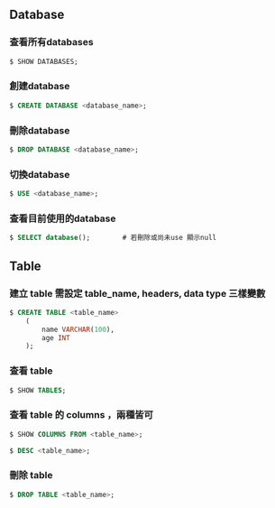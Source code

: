 ## Database 

### 查看所有databases
```sql
$ SHOW DATABASES;
```
### 創建database
```sql
$ CREATE DATABASE <database_name>;
```
### 刪除database
```sql
$ DROP DATABASE <database_name>;
```
### 切換database
```sql
$ USE <database_name>;
```
### 查看目前使用的database
```sql
$ SELECT database();        # 若刪除或尚未use 顯示null
```

## Table 
### 建立 table 需設定 table_name, headers, data type 三樣變數
```sql
$ CREATE TABLE <table_name>
    (
        name VARCHAR(100),
        age INT
    );
```
### 查看 table
```sql
$ SHOW TABLES;
```
### 查看 table 的 columns ，兩種皆可
```sql
$ SHOW COLUMNS FROM <table_name>;
```
```sql
$ DESC <table_name>;
```
### 刪除 table
```sql
$ DROP TABLE <table_name>;
```


